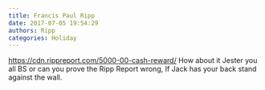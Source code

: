 ```yaml
---
title: Francis Paul Ripp
date: 2017-07-05 19:54:29
authors: Ripp
categories: Holiday
---
```


 https://cdn.rippreport.com/5000-00-cash-reward/   How about it Jester you all BS or can you prove the Ripp Report wrong, If Jack has your back stand against the wall.